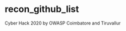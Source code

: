 # recon_github_list
Cyber Hack 2020 by OWASP Coimbatore and Tiruvallur

[sub-domain]: https://github.com/projectdiscovery/nuclei-templates
[sec-list]: https://github.com/danielmiessler/SecLists
[amass]: https://github.com/OWASP/Amass

